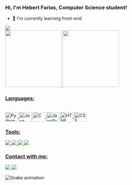 ### Hi, I'm Hebert Farias, Computer Science student!

- 🌱 I'm currently learning front-end

<div>
  <img src="https://komarev.com/ghpvc/?username=HebertFB&style=flat-square">
</div>

<div>
  <a href="https://github.com/HebertFB">
  <img height="180em" src="https://github-readme-stats.vercel.app/api?username=HebertFB&show_icons=true&include_all_commits=true&theme=react"/>
  <img height="180em" src="https://github-readme-stats.vercel.app/api/top-langs/?username=HebertFB&layout=compact&theme=react"/>
</div>

### Languages:
<div style="display: inline_block"><br>
  <img align="center" alt="Python" height="30" width="40" src="https://cdn.jsdelivr.net/gh/devicons/devicon/icons/python/python-original.svg"/>
  <img align="center" alt="Java" height="30" width="40" src="https://cdn.jsdelivr.net/gh/devicons/devicon/icons/java/java-original.svg"/>
  <img align="center" alt="C" height="30" width="40" src="https://cdn.jsdelivr.net/gh/devicons/devicon/icons/c/c-original.svg"/>
  <img align="center" alt="JavaScript" height="30" width="40" src="https://cdn.jsdelivr.net/gh/devicons/devicon/icons/javascript/javascript-original.svg"/>
  <img align="center" alt="HTML" height="30" width="40" src="https://cdn.jsdelivr.net/gh/devicons/devicon/icons/html5/html5-original.svg"/>
  <img align="center" alt="CSS" height="30" width="40" src="https://cdn.jsdelivr.net/gh/devicons/devicon/icons/css3/css3-original.svg"/>
</div>

### Tools:
<div>
  <img src="https://img.shields.io/badge/Visual_Studio_Code-0078D4?style=for-the-badge&logo=visual%20studio%20code&logoColor=white"/>
  <img src="https://img.shields.io/badge/PyCharm-000000.svg?&style=for-the-badge&logo=PyCharm&logoColor=white"/>
  <img src="https://img.shields.io/badge/Windows-0078D6?style=for-the-badge&logo=windows&logoColor=white"/>
  <img src="https://img.shields.io/badge/GitHub-100000?style=for-the-badge&logo=github&logoColor=white"/>
</div>

### Contact with me:
<div>
  <a href="https://www.linkedin.com/in/hebertfb/" target="_blank"><img src="https://img.shields.io/badge/-LinkedIn-%230077B5?style=for-the-badge&logo=linkedin&logoColor=white" target="_blank"></a> 
  <a href="mailto:hebertfbarbosa@outlook.com"><img src="https://img.shields.io/badge/Microsoft_Outlook-0078D4?style=for-the-badge&logo=microsoft-outlook&logoColor=white" target="_blank"></a>
  
  ![Snake animation](https://github.com/HebertFB/HebertFB/blob/output/github-contribution-grid-snake.svg)
  
</div>
